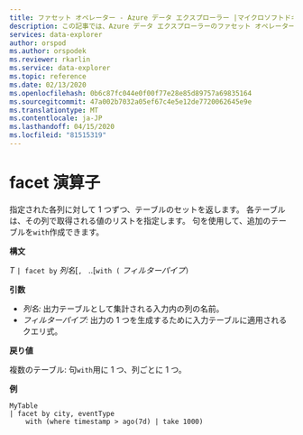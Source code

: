 ```yaml
---
title: ファセット オペレーター - Azure データ エクスプローラー |マイクロソフトドキュメント
description: この記事では、Azure データ エクスプローラーのファセット オペレーターについて説明します。
services: data-explorer
author: orspod
ms.author: orspodek
ms.reviewer: rkarlin
ms.service: data-explorer
ms.topic: reference
ms.date: 02/13/2020
ms.openlocfilehash: 0b6c87fc044e0f00f77e28e85d89757a69835164
ms.sourcegitcommit: 47a002b7032a05ef67c4e5e12de7720062645e9e
ms.translationtype: MT
ms.contentlocale: ja-JP
ms.lasthandoff: 04/15/2020
ms.locfileid: "81515319"
---
```

# <a name="facet-operator"></a>facet 演算子

指定された各列に対して 1 つずつ、テーブルのセットを返します。
各テーブルは、その列で取得される値のリストを指定します。
句を使用して、追加のテーブルを`with`作成できます。

**構文**

*T* `| facet by` *列名*[`, ` ..[`with (` *フィルターパイプ*`)`

**引数**

* *列名:* 出力テーブルとして集計される入力内の列の名前。
* *フィルターパイプ:* 出力の 1 つを生成するために入力テーブルに適用されるクエリ式。

**戻り値**

複数のテーブル: 句`with`用に 1 つ、列ごとに 1 つ。

**例**

```kusto
MyTable 
| facet by city, eventType 
    with (where timestamp > ago(7d) | take 1000)
```